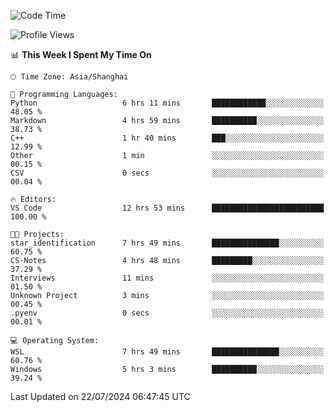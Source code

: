 <!--START_SECTION:waka-->
![Code Time](http://img.shields.io/badge/Code%20Time-1%2C862%20hrs%2028%20mins-blue)

![Profile Views](http://img.shields.io/badge/Profile%20Views-3-blue)

📊 **This Week I Spent My Time On** 

```text
🕑︎ Time Zone: Asia/Shanghai

💬 Programming Languages: 
Python                   6 hrs 11 mins       ████████████░░░░░░░░░░░░░   48.05 % 
Markdown                 4 hrs 59 mins       ██████████░░░░░░░░░░░░░░░   38.73 % 
C++                      1 hr 40 mins        ███░░░░░░░░░░░░░░░░░░░░░░   12.99 % 
Other                    1 min               ░░░░░░░░░░░░░░░░░░░░░░░░░   00.15 % 
CSV                      0 secs              ░░░░░░░░░░░░░░░░░░░░░░░░░   00.04 % 

🔥 Editors: 
VS Code                  12 hrs 53 mins      █████████████████████████   100.00 % 

🐱‍💻 Projects: 
star_identification      7 hrs 49 mins       ███████████████░░░░░░░░░░   60.75 % 
CS-Notes                 4 hrs 48 mins       █████████░░░░░░░░░░░░░░░░   37.29 % 
Interviews               11 mins             ░░░░░░░░░░░░░░░░░░░░░░░░░   01.50 % 
Unknown Project          3 mins              ░░░░░░░░░░░░░░░░░░░░░░░░░   00.45 % 
.pyenv                   0 secs              ░░░░░░░░░░░░░░░░░░░░░░░░░   00.01 % 

💻 Operating System: 
WSL                      7 hrs 49 mins       ███████████████░░░░░░░░░░   60.76 % 
Windows                  5 hrs 3 mins        ██████████░░░░░░░░░░░░░░░   39.24 % 
```


 Last Updated on 22/07/2024 06:47:45 UTC
<!--END_SECTION:waka-->